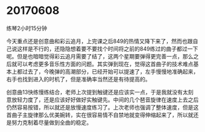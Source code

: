 # 20170608

练琴2小时15分钟

今天重点还是创意曲和彩云追月，上完课之后849的热情又降下来了，然而也跟自己说这样是不行的，还隐隐想着要不要找个时间将之前的849练过的曲子都过一下呢。但是也暗暗觉得彩云追月需要了结了，这两个星期要弹得更完善一点，那么之后就可以考虑更多音乐性方面的问题。其实弹到现在，觉得这首曲子的技术难点基本上都过去了，今晚弹的高潮部分，已经开始可以提速了，左手慢慢地准确起来，右手也找到进入的时机了，但是准确率当然还是有待提高的。

创意曲13快练慢练结合，老师上次提到触键还是应该实一点，于是我就没有太刻意放轻力度了，还是应该好好做好实触键先。中间的几个琶音旋律在速度上去之后仍然容易按错，所以就还是放慢速度练习了。上次老师也强调了整体速度，但是这首曲子主旋律那么优美婉转，实在很容易情不自禁地就变得伸缩起来了，所以就还是努力克制着尽量做到全曲的稳定。
